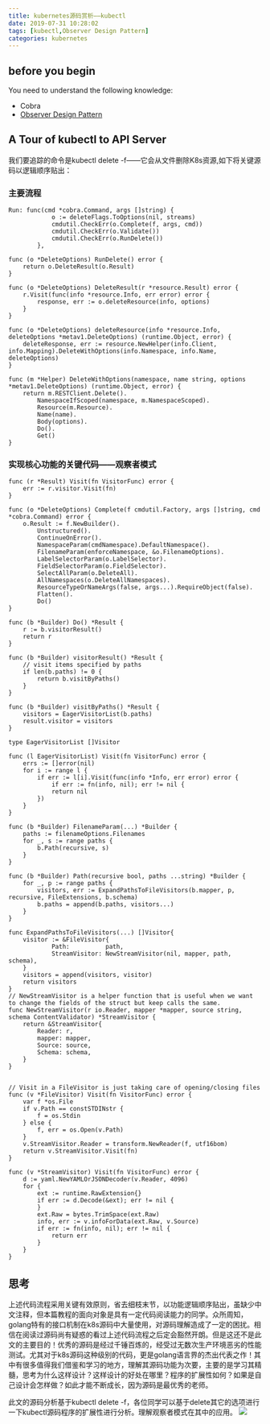 ```yaml
---
title: kubernetes源码赏析——kubectl
date: 2019-07-31 10:28:02
tags: [kubectl,Observer Design Pattern]
categories: kubernetes
---
```

## before you begin
You need to understand the following knowledge:
- Cobra
- [Observer Design Pattern](https://design-patterns.readthedocs.io/zh_CN/latest/behavioral_patterns/observer.html)
<!--more-->
## A Tour of kubectl to API Server

我们要追踪的命令是kubectl delete -f——它会从文件删除K8s资源,如下将关键源码以逻辑顺序贴出：
### 主要流程
```golang
Run: func(cmd *cobra.Command, args []string) {
			o := deleteFlags.ToOptions(nil, streams)
			cmdutil.CheckErr(o.Complete(f, args, cmd))
			cmdutil.CheckErr(o.Validate())
			cmdutil.CheckErr(o.RunDelete())
        },
```
```golang
func (o *DeleteOptions) RunDelete() error {
	return o.DeleteResult(o.Result)
}

func (o *DeleteOptions) DeleteResult(r *resource.Result) error {
    r.Visit(func(info *resource.Info, err error) error {
        response, err := o.deleteResource(info, options)
    }
}

func (o *DeleteOptions) deleteResource(info *resource.Info, deleteOptions *metav1.DeleteOptions) (runtime.Object, error) {
    deleteResponse, err := resource.NewHelper(info.Client, info.Mapping).DeleteWithOptions(info.Namespace, info.Name, deleteOptions)
}
```

```golang
func (m *Helper) DeleteWithOptions(namespace, name string, options *metav1.DeleteOptions) (runtime.Object, error) {
	return m.RESTClient.Delete().
		NamespaceIfScoped(namespace, m.NamespaceScoped).
		Resource(m.Resource).
		Name(name).
		Body(options).
		Do().
		Get()
}
```
### 实现核心功能的关键代码——观察者模式
```golang
func (r *Result) Visit(fn VisitorFunc) error {
	err := r.visitor.Visit(fn)
}
```

```golang
func (o *DeleteOptions) Complete(f cmdutil.Factory, args []string, cmd *cobra.Command) error {
    o.Result := f.NewBuilder().
		Unstructured().
		ContinueOnError().
		NamespaceParam(cmdNamespace).DefaultNamespace().
		FilenameParam(enforceNamespace, &o.FilenameOptions).
		LabelSelectorParam(o.LabelSelector).
		FieldSelectorParam(o.FieldSelector).
		SelectAllParam(o.DeleteAll).
		AllNamespaces(o.DeleteAllNamespaces).
		ResourceTypeOrNameArgs(false, args...).RequireObject(false).
		Flatten().
		Do()
}
```
```golang
func (b *Builder) Do() *Result {
    r := b.visitorResult()
    return r
}

func (b *Builder) visitorResult() *Result {
    // visit items specified by paths
	if len(b.paths) != 0 {
		return b.visitByPaths()
	}
}

func (b *Builder) visitByPaths() *Result {
    visitors = EagerVisitorList(b.paths)
    result.visitor = visitors
}
```

```golang
type EagerVisitorList []Visitor

func (l EagerVisitorList) Visit(fn VisitorFunc) error {
	errs := []error(nil)
	for i := range l {
		if err := l[i].Visit(func(info *Info, err error) error {
			if err := fn(info, nil); err != nil {
			return nil
		})
	}
}
```

```golang
func (b *Builder) FilenameParam(...) *Builder {
    paths := filenameOptions.Filenames
    for _, s := range paths {
        b.Path(recursive, s)
    }
}

func (b *Builder) Path(recursive bool, paths ...string) *Builder {
    for _, p := range paths {
        visitors, err := ExpandPathsToFileVisitors(b.mapper, p, recursive, FileExtensions, b.schema)
        b.paths = append(b.paths, visitors...)
    }
}

func ExpandPathsToFileVisitors(...) []Visitor{
    visitor := &FileVisitor{
            Path:          path,
            StreamVisitor: NewStreamVisitor(nil, mapper, path, schema),
    }
    visitors = append(visitors, visitor)
    return visitors
}
// NewStreamVisitor is a helper function that is useful when we want to change the fields of the struct but keep calls the same.
func NewStreamVisitor(r io.Reader, mapper *mapper, source string, schema ContentValidator) *StreamVisitor {
	return &StreamVisitor{
		Reader: r,
		mapper: mapper,
		Source: source,
		Schema: schema,
	}
}


// Visit in a FileVisitor is just taking care of opening/closing files
func (v *FileVisitor) Visit(fn VisitorFunc) error {
	var f *os.File
	if v.Path == constSTDINstr {
		f = os.Stdin
	} else {
		f, err = os.Open(v.Path)
	}
	v.StreamVisitor.Reader = transform.NewReader(f, utf16bom)
	return v.StreamVisitor.Visit(fn)
}

func (v *StreamVisitor) Visit(fn VisitorFunc) error {
    d := yaml.NewYAMLOrJSONDecoder(v.Reader, 4096)
	for {
		ext := runtime.RawExtension{}
		if err := d.Decode(&ext); err != nil {
		}
		ext.Raw = bytes.TrimSpace(ext.Raw)
		info, err := v.infoForData(ext.Raw, v.Source)
		if err := fn(info, nil); err != nil {
			return err
		}
	}
}

```

## 思考

上述代码流程采用关键有效原则，省去细枝末节，以功能逻辑顺序贴出，虽缺少中文注释，但本篇教程的面向对象是具有一定代码阅读能力的同学。众所周知，golang特有的接口机制在k8s源码中大量使用，对源码理解造成了一定的困扰。相信在阅读过源码尚有疑惑的看过上述代码流程之后定会豁然开朗。但是这还不是此文的主要目的！优秀的源码是经过千锤百炼的，经受过无数次生产环境恶劣的性能测试。尤其对于k8s源码这种级别的代码，更是golang语言界的杰出代表之作！其中有很多值得我们借鉴和学习的地方，理解其源码功能为次要，主要的是学习其精髓，思考为什么这样设计？这样设计的好处在哪里？程序的扩展性如何？如果是自己设计会怎样做？如此才能不断成长，因为源码是最优秀的老师。

此文的源码分析基于kubectl delete -f，各位同学可以基于delete其它的选项进行一下kubectl源码程序的扩展性进行分析。理解观察者模式在其中的应用。
![](/image/kubectl.jpeg)
